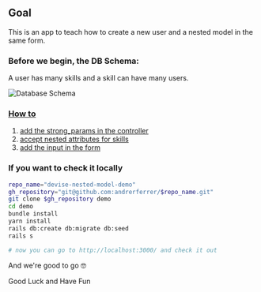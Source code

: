 ## Goal
This is an app to teach how to create a new user and a nested model in the same form.


### Before we begin, the DB Schema:

A user has many skills and a skill can have many users.

![Database Schema](https://user-images.githubusercontent.com/45776359/110645997-3be67000-8195-11eb-84ab-016470fce0b1.png)

### [How to](https://github.com/andrerferrer/devise-nested-model-demo/commits/master)

1. [add the strong_params in the controller](https://github.com/andrerferrer/devise-nested-model-demo/commit/96b6c0d4da118b160c7918db4315c1098c7dbd20)
1. [accept nested attributes for skills](https://github.com/andrerferrer/devise-nested-model-demo/commit/7fdd4efddef6276496ef933bca70843591261f34)
1. [add the input in the form](https://github.com/andrerferrer/devise-nested-model-demo/commit/1f45f2c52a34d2ab5f7413e5527588786b824090)

### If you want to check it locally
```sh
repo_name="devise-nested-model-demo"
gh_repository="git@github.com:andrerferrer/$repo_name.git"
git clone $gh_repository demo
cd demo
bundle install
yarn install
rails db:create db:migrate db:seed
rails s

# now you can go to http://localhost:3000/ and check it out
```


And we're good to go 🤓

Good Luck and Have Fun


